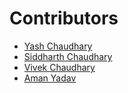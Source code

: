 
# **Contributors**
- [Yash Chaudhary](https://github.com/busybee23)
- [Siddharth Chaudhary](https://github.com/bndtk)
- [Vivek Chaudhary](https://github.com/vivekchaudhary404)
- [Aman Yadav](https://github.com/aman-netizen)

